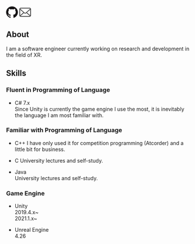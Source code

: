 [![Github](./img/GitHub-Mark-32px.png)](https://github.com/yutosasaki)
[![Mail](./img/Mail-32px.png)](mailto:yuto.sasaki19@gmail.com)

## About

I am a software engineer currently working on research and development in the field of XR.

## Skills

### Fluent in Programming of Language

- C#
  7.x  
  Since Unity is currently the game engine I use the most, it is inevitably the language I am most familiar with.

### Familiar with Programming of Language

- C++
  I have only used it for competition programming (Atcorder) and a little bit for business.

- C
  University lectures and self-study.

- Java  
  University lectures and self-study.

### Game Engine

- Unity  
  2019.4.x~  
  2021.1.x~

- Unreal Engine  
  4.26
